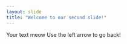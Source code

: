 ```yaml
---
layout: slide
title: "Welcome to our second slide!"
---
```

Your text
meow Use the left arrow to go back!
